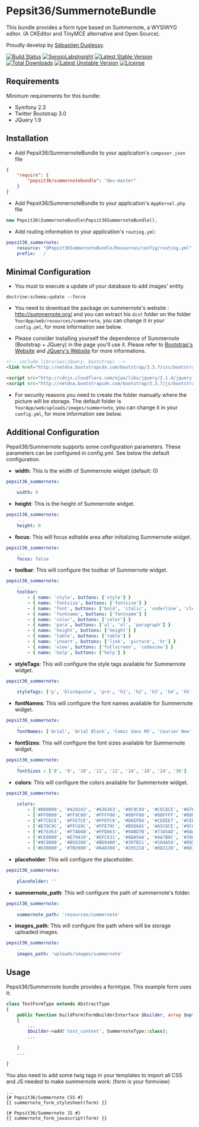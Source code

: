 # Pepsit36/SummernoteBundle
This bundle provides a form type based on Summernote, a WYSIWYG editor. (A CKEditor and TinyMCE alternative and Open Source).

Proudly develop by [Sébastien Duplessy](https://www.duplessy.eu).

[![Build Status](https://travis-ci.org/Pepsit36/SummernoteBundle.svg?branch=master)](https://travis-ci.org/Pepsit36/SummernoteBundle)
[![SensioLabsInsight](https://insight.sensiolabs.com/projects/d8c5fa10-ac58-405c-97d4-d5e17371c221/mini.png)](https://insight.sensiolabs.com/projects/d8c5fa10-ac58-405c-97d4-d5e17371c221)
[![Latest Stable Version](https://poser.pugx.org/pepsit36/summernotebundle/v/stable)](https://packagist.org/packages/pepsit36/summernotebundle)
[![Total Downloads](https://poser.pugx.org/pepsit36/summernotebundle/downloads)](https://packagist.org/packages/pepsit36/summernotebundle)
[![Latest Unstable Version](https://poser.pugx.org/pepsit36/summernotebundle/v/unstable)](https://packagist.org/packages/pepsit36/summernotebundle)
[![License](https://poser.pugx.org/pepsit36/summernotebundle/license)](https://packagist.org/packages/pepsit36/summernotebundle)

Requirements
------------
Minimum requirements for this bundle:
* Symfony 2.3
* Twitter Bootstrap 3.0
* JQuery 1.9

Installation
------------
* Add Pepsit36/SummernoteBundle to your application's `composer.json` file
```json
{
    "require": {
        "pepsit36/summernotebundle": "dev-master"
    }
}
```

* Add Pepsit36/SummernoteBundle to your application's `AppKernel.php` file
```php
new Pepsit36\SummernoteBundle\Pepsit36SummernoteBundle(),
```

* Add routing information to your application's `routing.yml`:
```yml
pepsit36_summernote:
    resource: "@Pepsit36SummernoteBundle/Resources/config/routing.yml"
    prefix:   /
```

Minimal Configuration
---------------------
* You must to execute a update of your database to add images' entity.
```command
doctrine:schema:update --force
```

* You need to download the package on summernote's website : http://summernote.org/ 
and you can extract his `dist` folder on the folder `YourApp/web/resources/summernote`, you can change it in your `config.yml`, for more information see below.

* Please consider installing yourself the dependence of Summernote (Bootstrap + JQuery) in the page you'll use it. Please refer to [Bootstrap's Website](http://getbootstrap.com/getting-started/) and [JQuery's Website](http://jquery.com/download/) for more informations.
```html
<!-- include libraries(jQuery, bootstrap) -->
<link href="http://netdna.bootstrapcdn.com/bootstrap/3.3.7/css/bootstrap.css" rel="stylesheet">

<script src="http://cdnjs.cloudflare.com/ajax/libs/jquery/2.1.4/jquery.js"></script> 
<script src="http://netdna.bootstrapcdn.com/bootstrap/3.3.7/js/bootstrap.js"></script> 
```

* For security reasons you need to create the folder manually where the picture will be storage. The default folder is `YourApp/web/uploads/images/summernote`, you can change it in your `config.yml`, for more information see below.

Additional Configuration
------------------------
Pepsit36/Summernote supports some configuration parameters. These parameters can be configured in config.yml. See below the default configuration.

* **width**: This is the width of Summernote widget (default: 0)
```yml
pepsit36_summernote:
    ...
    width: 0
```

* **height**: This is the height of Summernote widget.
```yml
pepsit36_summernote:
    ...
    height: 0
```

* **focus**: This will focus editable area after initializing Summernote widget.
```yml
pepsit36_summernote:
    ...
    focus: false
```

* **toolbar**: This will configure the toolbar of Summernote widget.
```yml
pepsit36_summernote:
    ...
    toolbar:
        - { name: 'style', buttons: ['style'] }
        - { name: 'fontsize', buttons: ['fontsize'] }
        - { name: 'font', buttons: ['bold', 'italic', 'underline', 'clear'] }
        - { name: 'fontname', buttons: ['fontname'] }
        - { name: 'color', buttons: ['color'] }
        - { name: 'para', buttons: ['ul', 'ol', 'paragraph'] }
        - { name: 'height', buttons: ['height'] }
        - { name: 'table', buttons: ['table'] }
        - { name: 'insert', buttons: ['link', 'picture', 'hr'] }
        - { name: 'view', buttons: ['fullscreen', 'codeview'] }
        - { name: 'help', buttons: ['help'] }
```

* **styleTags**: This will configure the style tags available for Summernote widget.
```yml
pepsit36_summernote:
    ...
    styleTags: ['p', 'blockquote', 'pre', 'h1', 'h2', 'h3', 'h4', 'h5', 'h6']
```

* **fontNames**: This will configure the font names available for Summernote widget.
```yml
pepsit36_summernote:
    ...
    fontNames: ['Arial', 'Arial Black', 'Comic Sans MS', 'Courier New', 'Helvetica Neue', 'Helvetica', 'Impact', 'Lucida Grande', 'Tahoma', 'Times New Roman', 'Verdana']
```

* **fontSizes**: This will configure the font sizes available for Summernote widget.
```yml
pepsit36_summernote:
    ...
    fontSizes : ['8', '9', '10', '11', '12', '14', '18', '24', '36']
```

* **colors**: This will configure the colors available for Summernote widget.
```yml
pepsit36_summernote:
    ...
    colors:
        - ['#000000', '#424242', '#636363', '#9C9C94', '#CEC6CE', '#EFEFEF', '#F7F7F7', '#FFFFFF']
        - ['#FF0000', '#FF9C00', '#FFFF00', '#00FF00', '#00FFFF', '#0000FF', '#9C00FF', '#FF00FF']
        - ['#F7C6CE', '#FFE7CE', '#FFEFC6', '#D6EFD6', '#CEDEE7', '#CEE7F7', '#D6D6E7', '#E7D6DE']
        - ['#E79C9C', '#FFC69C', '#FFE79C', '#B5D6A5', '#A5C6CE', '#9CC6EF', '#B5A5D6', '#D6A5BD']
        - ['#E76363', '#F7AD6B', '#FFD663', '#94BD7B', '#73A5AD', '#6BADDE', '#8C7BC6', '#C67BA5']
        - ['#CE0000', '#E79439', '#EFC631', '#6BA54A', '#4A7B8C', '#3984C6', '#634AA5', '#A54A7B']
        - ['#9C0000', '#B56308', '#BD9400', '#397B21', '#104A5A', '#085294', '#311873', '#731842']
        - ['#630000', '#7B3900', '#846300', '#295218', '#083139', '#003163', '#21104A', '#4A1031']
```

* **placeholder**: This will configure the placeholder.
```yml
pepsit36_summernote:
    ...
    placeholder: ''
```

* **summernote_path**: This will configure the path of summernote's folder.
```yml
pepsit36_summernote:
    ...
    summernote_path: 'resources/summernote'
```

* **images_path**: This will configure the path where will be storage uploaded images.
```yml
pepsit36_summernote:
    ...
    images_path: 'uploads/images/summernote'
```

Usage
-----
Pepsit36/Summernote bundle provides a formtype. This example form uses it:

```php
class TestFormType extends AbstractType
{
    public function buildForm(FormBuilderInterface $builder, array $options)
    {
        ...
        $builder->add('test_content', SummernoteType::class);
        ...

    }
    ...

}
```

You also need to add some twig tags in your templates to import all CSS and JS needed to make summernote work: (form is your formview)
```twig
...
{# Pepsit36/Summernote CSS #}
{{ summernote_form_stylesheet(form) }}

{# Pepsit36/Summernote JS #}
{{ summernote_form_javascript(form) }}
```
